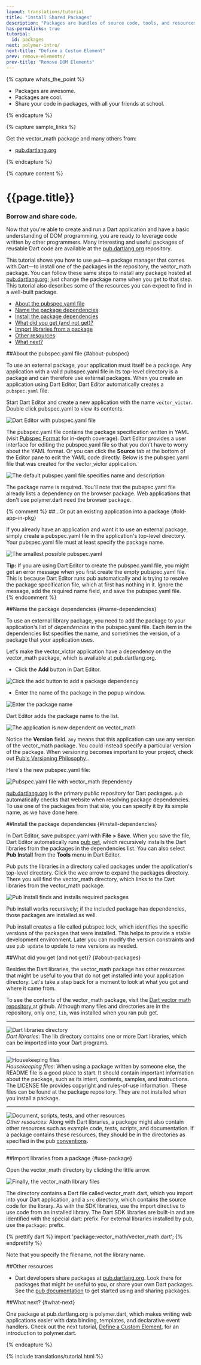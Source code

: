 ```yaml
---
layout: translations/tutorial
title: "Install Shared Packages"
description: "Packages are bundles of source code, tools, and resources that help you to organize and share code"
has-permalinks: true
tutorial:
  id: packages
next: polymer-intro/
next-title: "Define a Custom Element"
prev: remove-elements/
prev-title: "Remove DOM Elements"
---
```


{% capture whats_the_point %}

* Packages are awesome.
* Packages are cool.
* Share your code in packages, with all your friends at school.

{% endcapture %}

{% capture sample_links %}

<p>
Get the vector_math package and many others from:</p>

<ul>
  <li>
    <a href="https://pub.dartlang.org/"
       target="_blank">pub.dartlang.org</a>
  </li>
</ul>

{% endcapture %}

{% capture content %}

<div class="tute-target-title">
<h1>{{page.title}}</h1>
<h3>Borrow and share code.</h3>
</div>

Now that you're able to create and run a Dart application
and have a basic understanding of DOM programming,
you are ready to leverage code written by other programmers.
Many interesting and useful packages of reusable Dart code
are available at the
<a href="https://pub.dartlang.org/">pub.dartlang.org</a>
repository.

This tutorial shows you how to use `pub`&mdash;a package manager
that comes with Dart&mdash;to
install one of the packages in the repository,
the vector_math package.
You can follow these same steps to install any package hosted at
<a href="https://pub.dartlang.org/">pub.dartlang.org</a>;
just change the package name when you get to that step.
This tutorial also describes some of the resources you can expect to find
in a well-built package.

* [About the pubspec.yaml file](#about-pubspec)
* [Name the package dependencies](#name-dependencies)
* [Install the package dependencies](#install-dependencies)
* [What did you get (and not get)?](#about-packages)
* [Import libraries from a package](#use-package)
* [Other resources](#other-resources)
* [What next?](#what-next)

##About the pubspec.yaml file {#about-pubspec}

To use an external package,
your application must itself be a package.
Any application with a valid pubspec.yaml file in its top-level directory
is a package and can therefore use external packages.
When you create an application using Dart Editor,
Dart Editor automatically creates a `pubspec.yaml` file.

Start Dart Editor and create a new application with the name `vector_victor`.
Double click pubspec.yaml to view its contents.

<img class="scale-img-max" src="images/victor-files.png"
     alt="Dart Editor with pubspec.yaml file">

The pubspec.yaml file contains the package specification written in YAML
(visit <a href="https://pub.dartlang.org/doc/pubspec.html">Pubspec Format</a>
for in-depth coverage).
Dart Editor provides a user interface for editing the pubspec.yaml file
so that you don't have to worry about the YAML format.
Or you can click the **Source** tab at the bottom of the Editor pane
to edit the YAML code directly.
Below is the pubspec.yaml file that was
created for the vector_victor application.

<img class="scale-img-max" src="images/pubspec.png"
     alt="The default pubspec.yaml file specifies name and description">

The package name is required.
You'll note that the pubspec.yaml file already
lists a dependency on the browser package.
Web applications that don't use polymer.dart
need the browser package.

{% comment %}
##...Or put an existing application into a package {#old-app-in-pkg}

If you already have an application
and want it to use an external package,
simply create a pubspec.yaml file in the application's top-level directory.
Your pubspec.yaml file must at least specify the package name.

<img class="scale-img-max" src="images/minimalpubspec.png"
     alt="The smallest possible pubspec.yaml">

<aside class="alert">
<strong>Tip:</strong> If you are using
Dart Editor to create the pubspec.yaml file,
you might get an error message
when you first create the empty pubspec.yaml file.
This is because Dart Editor runs pub automatically and
is trying to resolve the package specification file,
which at first has nothing in it.
Ignore the message,
add the required name field,
and save the pubspec.yaml file.
</aside>
{% endcomment %}

##Name the package dependencies {#name-dependencies}

To use an external library package,
you need to add the package to your
application's list of _dependencies_
in the pubspec.yaml file.
Each item in the dependencies list
specifies the name, and sometimes the version,
of a package that your application uses.

Let's make the vector_victor application have a dependency 
on the vector_math package,
which is available at pub.dartlang.org.

* Click the **Add** button in Dart Editor.

<img class="scale-img-max" src="images/dependencies-ui.png"
     alt="Click the add button to add a package dependency">

* Enter the name of the package in the popup window.

<img class="scale-img-max" src="images/add-dependency-window.png"
     alt="Enter the package name">

Dart Editor adds the package name to the list.

<img class="scale-img-max" src="images/after-add.png"
     alt="The application is now dependent on vector_math">

Notice the **Version** field.
`any` means that this application can use
any version of the vector_math package.
You could instead specify a particular version of the package.
When versioning becomes important to your project,
check out
<a href="https://pub.dartlang.org/doc/versioning.html">
Pub's Versioning Philosophy
</a>.

Here's the new pubspec.yaml file:

<img class="scale-img-max" src="images/pubspec-vectormath.png"
     alt="Pubspec.yaml file with vector_math dependency">

<a href="https://pub.dartlang.org/">pub.dartlang.org</a>
is the primary public repository for Dart packages.
`pub` automatically checks that
website when resolving package dependencies.
To use one of the packages from that site,
you can specify it by its simple name,
as we have done here.

##Install the package dependencies {#install-dependencies}

In Dart Editor, save pubspec.yaml with **File > Save**.
When you save the file,
Dart Editor automatically runs
<a href="https://pub.dartlang.org/doc/pub-install.html">pub get</a>,
which recursively installs the Dart libraries
from the packages in the dependencies list.
You can also select **Pub Install** from the **Tools** menu in Dart Editor.

Pub puts the libraries in a directory called packages
under the application's top-level directory.
Click the wee arrow to expand the packages directory.
There you will find the vector_math directory,
which links to the Dart libraries from the vector_math package.

<img class="scale-img-max" src="images/run-pub-install.png"
     alt="Pub Install finds and installs required packages">

Pub install works recursively;
if the included package has dependencies, those packages are installed as well.

Pub install creates a file called pubspec.lock,
which identifies the specific versions of the packages that were installed.
This helps to provide a stable development environment.
Later you can modify the version constraints and use `pub update`
to update to new versions as needed.

##What did you get (and not get)? {#about-packages}

Besides the Dart libraries,
the vector_math package has other resources that might be useful to you
that do not get installed into your application directory.
Let's take a step back for a moment to look at what
you got and where it came from.

To see the contents of the vector_math package,
visit the
<a href="https://github.com/johnmccutchan/vector_math" target="_blank">
Dart vector math repository
</a>
at github.
Although many files and directories are in the repository,
only one, `lib`, was installed when you ran pub get.

<div>
  <hr>
  <div class="row">
    <div class="col-md-3">
    <img class="scale-img-max" src="images/libraries-folder.png"
         alt="Dart libraries directory"/>
    </div>
    <div class="col-md-7">
      <em>Dart libraries</em>:
      The lib directory contains one or more Dart libraries,
      which can be imported into your Dart programs.
    </div>
  </div>
  <hr>
  <div class="row">
    <div class="col-md-3">
    <img class="scale-img-max" src="images/housekeeping-files.png"
         alt="Housekeeping files"/>
    </div>
    <div class="col-md-7">
      <em>Housekeeping files</em>:
      When using a package written by someone else,
      the README file is a good place to start.
      It should contain important information about the package,
      such as its intent, contents, samples, and instructions.
      The LICENSE file provides copyright and rules-of-use information.
      These files can be found at the package repository.
      They are not installed when you install a package.
    </div>
  </div>
  <hr>
  <div class="row">
    <div class="col-md-3">
    <img class="scale-img-max" src="images/other-folders.png"
         alt="Document, scripts, tests, and other resources"/>
    </div>
    <div class="col-md-7">
      <em>Other resources</em>:
      Along with Dart libraries,
      a package might also contain other resources 
      such as example code, tests, scripts, and documentation.
      If a package contains these resources,
      they should be in the directories as specified in the pub
<a href="https://pub.dartlang.org/doc/package-layout.html">conventions</a>.
    </div>
  </div>
  <hr>
</div>

##Import libraries from a package {#use-package}

Open the vector_math directory by clicking the little arrow.

<img class="scale-img-max" src="images/the-vectormath-library.png"
     alt="Finally, the vector_math library files">

The directory contains a Dart file called vector_math.dart,
which you import into your Dart application,
and a `src` directory,
which contains the source code for the library.
As with the SDK libraries,
use the import directive to use code from an installed library.
The Dart SDK libraries are built-in and
are identified with the special dart: prefix.
For external libraries installed by pub,
use the `package:` prefix.

{% prettify dart %}
import 'package:vector_math/vector_math.dart';
{% endprettify %}

Note that you specify the filename, not the library name.

##Other resources

<ul>
  <li>
    Dart developers share packages at
    <a href="https://pub.dartlang.org/">pub.dartlang.org</a>.
    Look there for packages that might be useful to you,
    or share your own Dart packages.
    See the <a href="https://pub.dartlang.org/doc/">pub documentation</a>
    to get started using and sharing packages.
  </li>
</ul>

##What next? {#what-next}

One package at pub.dartlang.org is polymer.dart,
which makes writing web applications easier
with data binding, templates, and declarative event handlers.
Check out the next tutorial,
[Define a Custom Element](/docs/tutorials/polymer-intro),
for an introduction to polymer.dart.


{% endcapture %}

{% include translations/tutorial.html %}
